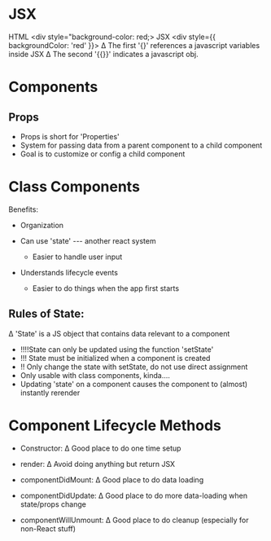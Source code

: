 # JSX

HTML <div style="background-color: red;></div>
JSX <div style={{ backgroundColor: 'red' }}></div>
∆ The first '{}' references a javascript variables inside JSX
∆ The second '{{}}' indicates a javascript obj.

# Components

## Props

- Props is short for 'Properties'
- System for passing data from a parent component to a child component
- Goal is to customize or config a child component

# Class Components

Benefits:

- Organization
- Can use 'state' --- another react system
  - Easier to handle user input
- Understands lifecycle events

  - Easier to do things when the app first starts

## Rules of State:

∆ 'State' is a JS object that contains data relevant to a component

- !!!!State can only be updated using the function 'setState'
- !!! State must be initialized when a component is created
- !! Only change the state with setState, do not use direct assignment
- Only usable with class components, kinda....
- Updating 'state' on a component causes the component to (almost) instantly rerender

# Component Lifecycle Methods

- Constructor:
  ∆ Good place to do one time setup

- render:
  ∆ Avoid doing anything but return JSX

- componentDidMount:
  ∆ Good place to do data loading

- componentDidUpdate:
  ∆ Good place to do more data-loading when state/props change

- componentWillUnmount:
  ∆ Good place to do cleanup (especially for non-React stuff)
